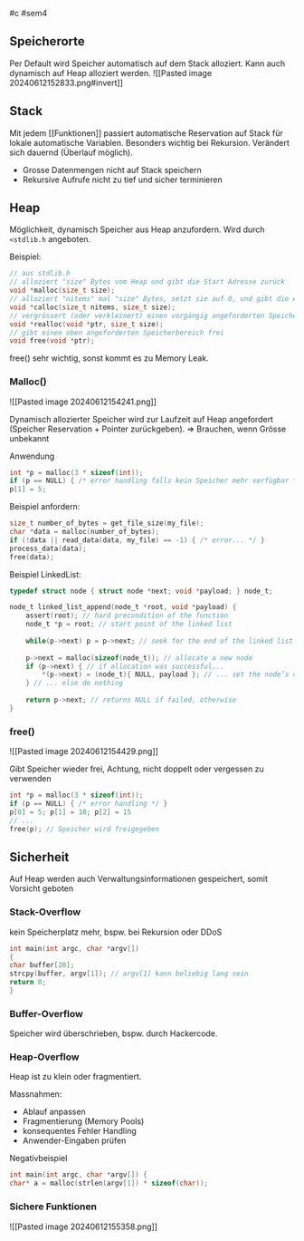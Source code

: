 #c #sem4
## Speicherorte

Per Default wird Speicher automatisch auf dem Stack alloziert. Kann auch dynamisch auf Heap alloziert werden.
![[Pasted image 20240612152833.png#invert]]

## Stack
Mit jedem [[Funktionen]] passiert automatische Reservation auf Stack für lokale automatische Variablen. Besonders wichtig bei Rekursion. Verändert sich dauernd (Überlauf möglich).
- Grosse Datenmengen nicht auf Stack speichern
- Rekursive Aufrufe nicht zu tief und sicher terminieren
## Heap
Möglichkeit, dynamisch Speicher aus Heap anzufordern. Wird durch `<stdlib.h` angeboten.

Beispiel:
```c
// aus stdlib.h
// alloziert "size" Bytes vom Heap und gibt die Start Adresse zurück
void *malloc(size_t size);
// alloziert "nitems" mal "size" Bytes, setzt sie auf 0, und gibt die Adresse zurück
void *calloc(size_t nitems, size_t size);
// vergrössert (oder verkleinert) einen vorgängig angeforderten Speicherbereich
void *realloc(void *ptr, size_t size);
// gibt einen oben angeforderten Speicherbereich frei
void free(void *ptr);
```

free() sehr wichtig, sonst kommt es zu Memory Leak.

### Malloc()

![[Pasted image 20240612154241.png]]

Dynamisch allozierter Speicher wird zur Laufzeit auf Heap angefordert (Speicher Reservation + Pointer zurückgeben).
=> Brauchen, wenn Grösse unbekannt

Anwendung
```c
int *p = malloc(3 * sizeof(int));
if (p == NULL) { /* error handling falls kein Speicher mehr verfügbar */ }
p[1] = 5;
```

Beispiel anfordern:
```c
size_t number_of_bytes = get_file_size(my_file);
char *data = malloc(number_of_bytes);
if (!data || read_data(data, my_file) == -1) { /* error... */ }
process_data(data);
free(data);
```

Beispiel LinkedList:
```c
typedef struct node { struct node *next; void *payload; } node_t;

node_t linked_list_append(node_t *root, void *payload) {
	assert(root); // hard precondition of the function
	node_t *p = root; // start point of the linked list
	
	while(p->next) p = p->next; // seek for the end of the linked list
	
	p->next = malloc(sizeof(node_t)); // allocate a new node
	if (p->next) { // if allocation was successful...
		*(p->next) = (node_t){ NULL, payload }; // ... set the node’s content
	} // ... else do nothing
	
	return p->next; // returns NULL if failed, otherwise
} 
```
### free()

![[Pasted image 20240612154429.png]]

Gibt Speicher wieder frei, Achtung, nicht doppelt oder vergessen zu verwenden

```c
int *p = malloc(3 * sizeof(int));
if (p == NULL) { /* error handling */ }
p[0] = 5; p[1] = 10; p[2] = 15
// ...
free(p); // Speicher wird freigegeben
```

## Sicherheit
Auf Heap werden auch Verwaltungsinformationen gespeichert, somit Vorsicht geboten
### Stack-Overflow
kein Speicherplatz mehr, bspw. bei Rekursion oder DDoS

```c
int main(int argc, char *argv[])
{
char buffer[20];
strcpy(buffer, argv[1]); // argv[1] kann beliebig lang sein
return 0;
}
```
### Buffer-Overflow
Speicher wird überschrieben, bspw. durch Hackercode.
### Heap-Overflow
Heap ist zu klein oder fragmentiert.

Massnahmen:
- Ablauf anpassen
- Fragmentierung (Memory Pools)
- konsequentes Fehler Handling
- Anwender-Eingaben prüfen

Negativbeispiel
```c
int main(int argc, char *argv[]) {
char* a = malloc(strlen(argv[1]) * sizeof(char));
```
### Sichere Funktionen
![[Pasted image 20240612155358.png]]

